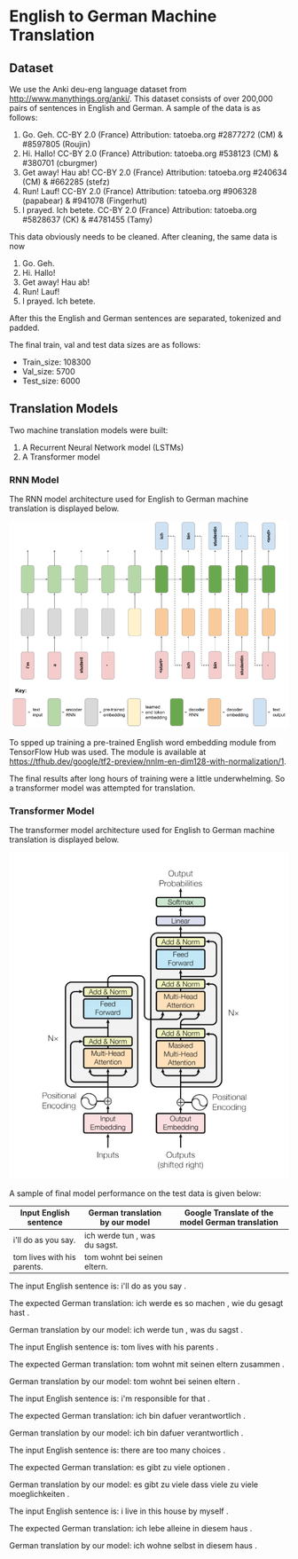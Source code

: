 # English to German Machine Translation

## Dataset

We use the Anki deu-eng language dataset from http://www.manythings.org/anki/. This dataset consists of over 200,000 pairs of sentences in English and German. A sample of the data is as follows:

1. Go.	Geh.	CC-BY 2.0 (France) Attribution: tatoeba.org #2877272 (CM) & #8597805 (Roujin)
2. Hi.	Hallo!	CC-BY 2.0 (France) Attribution: tatoeba.org #538123 (CM) & #380701 (cburgmer)
3. Get away!	Hau ab!	CC-BY 2.0 (France) Attribution: tatoeba.org #240634 (CM) & #662285 (stefz)
4. Run!	Lauf!	CC-BY 2.0 (France) Attribution: tatoeba.org #906328 (papabear) & #941078 (Fingerhut)
5. I prayed.	Ich betete.	CC-BY 2.0 (France) Attribution: tatoeba.org #5828637 (CK) & #4781455 (Tamy)

This data obviously needs to be cleaned. After cleaning, the same data is now

1. Go.	Geh.
2. Hi.	Hallo!
3. Get away!	Hau ab!
4. Run!	Lauf!
5. I prayed.	Ich betete.

After this the English and German sentences are separated, tokenized and padded.

The final train, val and test data sizes are as follows:

* Train_size: 108300
* Val_size: 5700
* Test_size: 6000

## Translation Models

Two machine translation models were built:

1. A Recurrent Neural Network model (LSTMs)
2. A Transformer model

### RNN Model

The RNN model architecture used for English to German machine translation is displayed below.


![alt text](https://github.com/NBK-code/MachineTranslation/blob/main/Images_RNN_Transformer_Models/neural_translation_model_and_key.png?raw=true)


To spped up training a pre-trained English word embedding module from TensorFlow Hub was used. The module is available at https://tfhub.dev/google/tf2-preview/nnlm-en-dim128-with-normalization/1.

The final results after long hours of training were a little underwhelming. So a transformer model was attempted for translation.

### Transformer Model

The transformer model architecture used for English to German machine translation is displayed below.

![alt text](https://github.com/NBK-code/MachineTranslation/blob/main/Images_RNN_Transformer_Models/transformer.png?raw=true)

A sample of final model performance on the test data is given below:

| Input English sentence | German translation by our model | Google Translate of the model German translation |
| --- | ----------- | ----------- |
| i'll do as you say. | ich werde tun , was du sagst. | |
| tom lives with his parents. | tom wohnt bei seinen eltern. | |

The input English sentence is: i'll do as you say . 

The expected German translation: ich werde es so machen , wie du gesagt hast . 

German translation by our model: ich werde tun , was du sagst . 




The input English sentence is: tom lives with his parents . 

The expected German translation: tom wohnt mit seinen eltern zusammen . 

German translation by our model: tom wohnt bei seinen eltern . 




The input English sentence is: i'm responsible for that . 

The expected German translation: ich bin dafuer verantwortlich . 

German translation by our model: ich bin dafuer verantwortlich . 




The input English sentence is: there are too many choices . 

The expected German translation: es gibt zu viele optionen . 

German translation by our model: es gibt zu viele dass viele zu viele moeglichkeiten . 




The input English sentence is: i live in this house by myself . 

The expected German translation: ich lebe alleine in diesem haus . 

German translation by our model: ich wohne selbst in diesem haus . 

